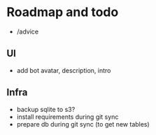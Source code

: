 # Roadmap and todo

* /advice

## UI

* add bot avatar, description, intro

## Infra

* backup sqlite to s3?
* install requirements during git sync
* prepare db during git sync (to get new tables)
